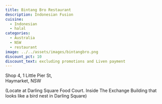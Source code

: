 ```yaml
---
title: Bintang Bro Restaurant
description: Indonesian Fusion
cuisine:
  - Indonesian
  - halal
categories:
  - Australia
  - NSW
  - restaurant
image: ../../assets/images/bintangbro.png
discount_pct: 10
discount_text: excluding promotions and Liven payment
---
```


Shop 4, 1 Little Pier St,  
Haymarket,
NSW

(Locate at Darling Square Food Court. Inside The Exchange Building that looks like a bird nest in Darling Square)
